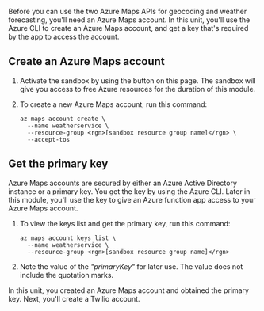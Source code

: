 Before you can use the two Azure Maps APIs for geocoding and weather forecasting, you'll need an Azure Maps account. In this unit, you'll use the Azure CLI to create an Azure Maps account, and get a key that's required by the app to access the account.

## Create an Azure Maps account

1. Activate the sandbox by using the button on this page. The sandbox will give you access to free Azure resources for the duration of this module.

1. To create a new Azure Maps account, run this command:

    ```Azure CLI
    az maps account create \
      --name weatherservice \
      --resource-group <rgn>[sandbox resource group name]</rgn> \
      --accept-tos
    ```

## Get the primary key

Azure Maps accounts are secured by either an Azure Active Directory instance or a primary key. You get the key by using the Azure CLI. Later in this module, you'll use the key to give an Azure function app access to your Azure Maps account. 

1. To view the keys list and get the primary key, run this command:

    ```Azure CLI
    az maps account keys list \
      --name weatherservice \
      --resource-group <rgn>[sandbox resource group name]</rgn>
    ```

1. Note the value of the *"primaryKey"* for later use. The value does not include the quotation marks.

In this unit, you created an Azure Maps account and obtained the primary key. Next, you'll create a Twilio account.
